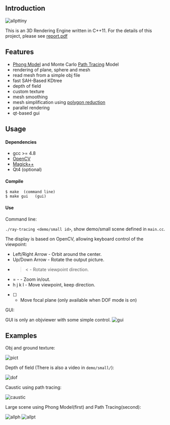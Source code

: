 ## Introduction
![allpttiny](https://github.com/ppwwyyxx/Ray-Tracing-Engine/raw/master/demo/small/best_tiny.jpg)

This is an 3D Rendering Engine written in C++11.
For the details of this project, please see [report.pdf](https://github.com/ppwwyyxx/Ray-Tracing-Engine/raw/master/report.pdf)

## Features

* [Phong Model](http://en.wikipedia.org/wiki/Phong_reflection_model) and Monte Carlo [Path Tracing](http://en.wikipedia.org/wiki/Path_tracing) Model
* rendering of plane, sphere and mesh
* read mesh from a simple obj file
* fast SAH-Based KDtree
* depth of field
* custom texture
* mesh smoothing
* mesh simplification using [polygon reduction](http://dev.gameres.com/program/visual/3d/PolygonReduction.pdf)
* parallel rendering
* qt-based gui

## Usage
#### Dependencies
* gcc >= 4.8
* [OpenCV](http://opencv.org/)
* [Magick++](http://www.imagemagick.org/Magick++/)
* Qt4 (optional)

#### Compile
```
$ make	(command line)
$ make gui   (gui)
```

#### Use

Command line:

``./ray-tracing <demo/small id>``, show demo/small scene defined in ``main.cc``.

The display is based on OpenCV, allowing keyboard control of the viewpoint:

* Left/Right Arrow - Orbit around the center.
* Up/Down Arrow - Rotate the output picture.
* > <	 - Rotate viewpoint direction.
* = -  - Zoom in/out.
* h j k l - Move viewpoint, keep direction.
* [ ]  -  Move focal plane (only available when DOF mode is on)

GUI:

GUI is only an objviewer with some simple control.
![gui](https://github.com/ppwwyyxx/Ray-Tracing-Engine/raw/master/demo/small/gui.jpg)

## Examples
Obj and ground texture:

![pict](https://github.com/ppwwyyxx/Ray-Tracing-Engine/raw/master/demo/small/pic_texture.jpg)

Depth of field (There is also a video in `demo/small/`):

![dof](https://github.com/ppwwyyxx/Ray-Tracing-Engine/raw/master/demo/small/dof.jpg)

Caustic using path tracing:

![caustic](https://github.com/ppwwyyxx/Ray-Tracing-Engine/raw/master/demo/small/caustic.jpg)

Large scene using Phong Model(first) and Path Tracing(second):

![allph](https://github.com/ppwwyyxx/Ray-Tracing-Engine/raw/master/demo/small/phong.jpg)
![allpt](https://github.com/ppwwyyxx/Ray-Tracing-Engine/raw/master/demo/small/best.jpg)
